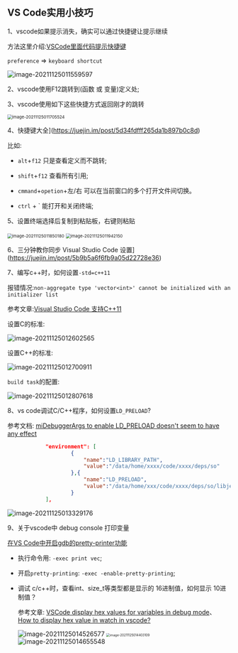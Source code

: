 ## VS Code实用小技巧

1、vscode如果提示消失，确实可以通过快捷键让提示继续

方法这里介绍:[VSCode里面代码提示快捷键](https://www.jianshu.com/p/3a278e15adbc)

`preference` => `keyboard shortcut`

![image-20211125011559597](https://my-typora-pictures-1252258460.cos.ap-guangzhou.myqcloud.com/img/image-20211125011559597.png)

2、vscode使用F12跳转到(函数 或 变量)定义处;

3、vscode使用如下这些快捷方式返回刚才的跳转

<img src="https://my-typora-pictures-1252258460.cos.ap-guangzhou.myqcloud.com/img/image-20211125011705524.png" alt="image-20211125011705524" style="zoom:67%;" />

4、快捷键大全](https://juejin.im/post/5d34fdfff265da1b897b0c8d)

比如:

- `alt`+`f12` 只是查看定义而不跳转;

- `shift`+`f12` 查看所有引用;

- `cmmand`+`opetion`+左/右 可以在当前窗口的多个打开文件间切换。

- `ctrl` + \` 能打开和关闭终端;

5、设置终端选择后复制到粘贴板，右键则粘贴

<img src="https://my-typora-pictures-1252258460.cos.ap-guangzhou.myqcloud.com/img/image-20211125011850180.png" alt="image-20211125011850180" style="zoom:67%;" />

<img src="https://my-typora-pictures-1252258460.cos.ap-guangzhou.myqcloud.com/img/image-20211125011942150.png" alt="image-20211125011942150" style="zoom:67%;" />

6、三分钟教你同步 Visual Studio Code 设置](https://juejin.im/post/5b9b5a6f6fb9a05d22728e36)

7、编写c++时，如何设置`-std=c++11`

报错情况:`non-aggregate type 'vector<int>' cannot be initialized with an initializer list`

参考文章:[Visual Studio Code 支持C++11](https://www.jianshu.com/p/e1bc046edecc)

设置C的标准:

<img src="https://my-typora-pictures-1252258460.cos.ap-guangzhou.myqcloud.com/img/image-20211125012602565.png" alt="image-20211125012602565"  />

设置C++的标准:

<img src="https://my-typora-pictures-1252258460.cos.ap-guangzhou.myqcloud.com/img/image-20211125012700911.png" alt="image-20211125012700911"  />

`build task`的配置:

<img src="https://my-typora-pictures-1252258460.cos.ap-guangzhou.myqcloud.com/img/image-20211125012807618.png" alt="image-20211125012807618 "  />

8、vs code调试C/C++程序，如何设置`LD_PRELOAD`?

参考文档: [miDebuggerArgs to enable LD_PRELOAD doesn't seem to have any effect ](https://github.com/microsoft/vscode-cpptools/issues/4567)

```json
			"environment": [
					{
						"name":"LD_LIBRARY_PATH",
						"value":"/data/home/xxxx/code/xxxx/deps/so"
					},{
					 	"name":"LD_PRELOAD",
					 	"value":"/data/home/xxx/code/xxxx/deps/so/libjemalloc.so"
					}
			],
```

<img src="https://my-typora-pictures-1252258460.cos.ap-guangzhou.myqcloud.com/img/image-20211125013329176.png" alt="image-20211125013329176"  />

9、关于vscode中 debug console 打印变量

[在VS Code中开启gdb的pretty-printer功能](https://blog.csdn.net/yanxiangtianji/article/details/80579236)

- 执行命令用: `-exec print vec`;

- 开启`pretty-printing`: `-exec -enable-pretty-printing`;

- 调试 c/c++时，查看int、size_t等类型都是显示的 16进制值，如何显示 10进制值？

  参考文章: [VSCode display hex values for variables in debug mode](https://stackoverflow.com/questions/42645761/vscode-display-hex-values-for-variables-in-debug-mode)、 [How to display hex value in watch in vscode?](https://stackoverflow.com/questions/39973214/how-to-display-hex-value-in-watch-in-vscode)

  <img src="https://my-typora-pictures-1252258460.cos.ap-guangzhou.myqcloud.com/img/image-20211125014526577.png" alt="image-20211125014526577"/>

  <img src="https://my-typora-pictures-1252258460.cos.ap-guangzhou.myqcloud.com/img/image-20211125014403109.png" alt="image-20211125014403109 " style="zoom:50%;" />

  <img src="https://my-typora-pictures-1252258460.cos.ap-guangzhou.myqcloud.com/img/image-20211125014655548.png" alt="image-20211125014655548"/>

